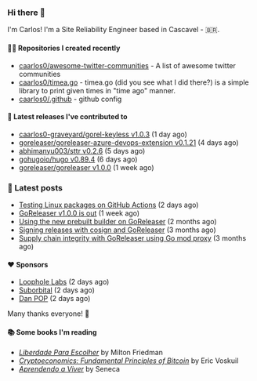 ### Hi there 👋

I'm Carlos! I'm a Site Reliability Engineer based in Cascavel - 🇧🇷.

#### 👨‍💻 Repositories I created recently
- [caarlos0/awesome-twitter-communities](https://github.com/caarlos0/awesome-twitter-communities) - A list of awesome twitter communities
- [caarlos0/timea.go](https://github.com/caarlos0/timea.go) - timea.go (did you see what I did there?) is a simple library to print given times in &#34;time ago&#34; manner.
- [caarlos0/.github](https://github.com/caarlos0/.github) - github config

#### 🚀 Latest releases I've contributed to


- [caarlos0-graveyard/gorel-keyless v1.0.3](https://github.com/caarlos0-graveyard/gorel-keyless/releases/tag/v1.0.3) (1 day ago)
- [goreleaser/goreleaser-azure-devops-extension v0.1.21](https://github.com/goreleaser/goreleaser-azure-devops-extension/releases/tag/v0.1.21) (4 days ago)
- [abhimanyu003/sttr v0.2.6](https://github.com/abhimanyu003/sttr/releases/tag/v0.2.6) (5 days ago)
- [gohugoio/hugo v0.89.4](https://github.com/gohugoio/hugo/releases/tag/v0.89.4) (6 days ago)
- [goreleaser/goreleaser v1.0.0](https://github.com/goreleaser/goreleaser/releases/tag/v1.0.0) (1 week ago)

### 📄 Latest posts
- [Testing Linux packages on GitHub Actions](https://carlosbecker.com/posts/linux-pkgs-github-actions/) (2 days ago)
- [GoReleaser v1.0.0 is out](https://carlosbecker.com/posts/goreleaser-v1/) (1 week ago)
- [Using the new prebuilt builder on GoReleaser](https://carlosbecker.com/posts/goreleaser-prebuilt/) (2 months ago)
- [Signing releases with cosign and GoReleaser](https://carlosbecker.com/posts/goreleaser-cosign/) (3 months ago)
- [Supply chain integrity with GoReleaser using Go mod proxy](https://carlosbecker.com/posts/supply-chain-goreleaser-go-mod-proxy/) (3 months ago)

#### ❤️ Sponsors
- [Loophole Labs](https://github.com/loopholelabs) (2 days ago)
- [Suborbital](https://github.com/suborbital) (2 days ago)
- [Dan POP](https://github.com/danpopnyc) (2 days ago)

Many thanks everyone! 🙏

#### 📚 Some books I'm reading
- _[Liberdade Para Escolher](https://www.goodreads.com/book/show/17238591-liberdade-para-escolher)_ by Milton Friedman
- _[Cryptoeconomics: Fundamental Principles of Bitcoin](https://www.goodreads.com/book/show/56919322-cryptoeconomics)_ by Eric Voskuil
- _[Aprendendo a Viver](https://www.goodreads.com/book/show/28219486-aprendendo-a-viver)_ by Seneca
